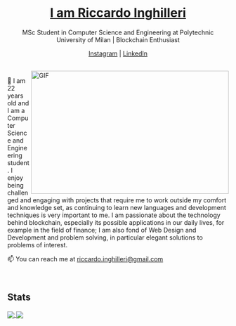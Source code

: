 <p align="center">
  <h1 align="center"><a href="https://linkedin.com/in/riccardoinghilleri">I am Riccardo Inghilleri</a></h1>
  <p align="center">MSc Student in Computer Science and Engineering at Polytechnic University of Milan | Blockchain Enthusiast</p>
</p>

<p align="center">
  <!--<a href="https://riccardoinghilleri.com">Web Site</a> | -->
  <a href="https://instagram.com/riccardoinghilleri">Instagram</a> |
  <a href="https://linkedin.com/in/riccardoinghilleri">LinkedIn</a>
</p>

<br />

<img align="right" alt="GIF" src="https://github.com/abhisheknaiidu/abhisheknaiidu/blob/master/code.gif?raw=true" width="450" height="280" />

🔭 I am 22 years old and I am a Computer Science and Engineering student. I enjoy being challenged and engaging with projects that require me to work outside my comfort and knowledge set, as continuing to learn new languages and development techniques is very important to me. I am passionate about the technology behind blockchain, especially its possible applications in our daily lives, for example in the field of finance; I am also fond of Web Design and Development and problem solving, in particular elegant solutions to problems of interest.

📫 You can reach me at riccardo.inghilleri@gmail.com

<br />

## Stats
<a href="https://github.com/riccardoinghilleri">
<img align="center" src="https://github-readme-stats.vercel.app/api?username=riccardoinghilleri&show_icons=true&bg_color=0d1117&layout=compact&border_color=0d1117&icon_color=00d26a&title_color=00d26a&text_color=ffffff" />
</a>
<a href="https://github.com/riccardoinghilleri">
<img align="center" src="https://github-readme-stats.vercel.app/api/top-langs/?username=riccardoinghilleri&layout=compact&langs_count=8&bg_color=0d1117&border_color=0d1117&icon_color=00d26a&title_color=00d26a&text_color=ffffff" />
</a>
